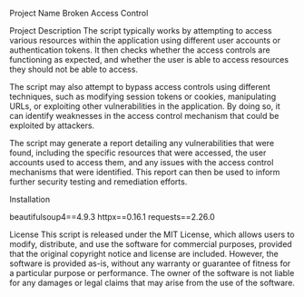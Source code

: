Project Name
Broken Access Control 

Project Description
The script typically works by attempting to access various resources within the application using different user accounts or authentication tokens. It then checks whether the access controls are functioning as expected, and whether the user is able to access resources they should not be able to access.

The script may also attempt to bypass access controls using different techniques, such as modifying session tokens or cookies, manipulating URLs, or exploiting other vulnerabilities in the application. By doing so, it can identify weaknesses in the access control mechanism that could be exploited by attackers.

The script may generate a report detailing any vulnerabilities that were found, including the specific resources that were accessed, the user accounts used to access them, and any issues with the access control mechanisms that were identified. This report can then be used to inform further security testing and remediation efforts.

Installation

beautifulsoup4==4.9.3
httpx==0.16.1
requests==2.26.0



License
This script is released under the MIT License, which allows users to modify, distribute, and use the software for commercial purposes, provided that the original copyright notice and license are included. 
However, the software is provided as-is, without any warranty or guarantee of fitness for a particular purpose or performance.
The owner of the software is not liable for any damages or legal claims that may arise from the use of the software.

